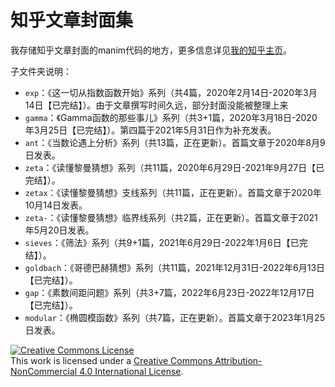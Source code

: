 # 知乎文章封面集

我存储知乎文章封面的manim代码的地方，更多信息详见[我的知乎主页][1]。

子文件夹说明：

- `exp`：《这一切从指数函数开始》系列（共4篇，2020年2月14日-2020年3月14日【已完结】）。由于文章撰写时间久远，部分封面没能被整理上来
- `gamma`：《Gamma函数的那些事儿》系列（共3+1篇，2020年3月18日-2020年3月25日【已完结】）。第四篇于2021年5月31日作为补充发表。
- `ant`：《当数论遇上分析》系列（共13篇，正在更新）。首篇文章于2020年8月9日发表。
- `zeta`：《读懂黎曼猜想》系列（共11篇，2020年6月29日-2021年9月27日【已完结】）。
- `zetax`：《读懂黎曼猜想》支线系列（共11篇，正在更新）。首篇文章于2020年10月14日发表。
- `zeta-`：《读懂黎曼猜想》临界线系列（共2篇，正在更新）。首篇文章于2021年5月20日发表。
- `sieves`：《筛法》系列（共9+1篇，2021年6月29日-2022年1月6日【已完结】）。
- `goldbach`：《哥德巴赫猜想》系列（共11篇，2021年12月31日-2022年6月13日【已完结】）。
- `gap`：《素数间距问题》系列（共3+7篇，2022年6月23日-2022年12月17日【已完结】）。
- `modular`：《椭圆模函数》系列（共7篇，正在更新）。首篇文章于2023年1月25日发表。

<a rel="license" href="http://creativecommons.org/licenses/by-nc/4.0/"><img alt="Creative Commons License" style="border-width:0" src="https://i.creativecommons.org/l/by-nc/4.0/88x31.png" /></a><br />This work is licensed under a <a rel="license" href="http://creativecommons.org/licenses/by-nc/4.0/">Creative Commons Attribution-NonCommercial 4.0 International License</a>.

[1]: https://www.zhihu.com/people/travorlzh/posts
